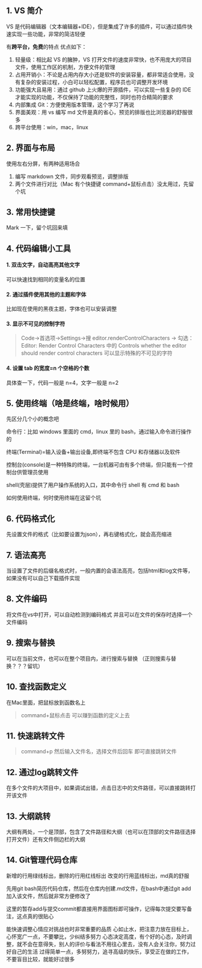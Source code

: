 ## 1. VS 简介

VS 是代码编辑器（文本编辑器+IDE），但是集成了许多的插件，可以通过插件快速实现一些功能，非常的简洁轻便

有**跨平台，免费**的特点
优点如下：

1. 轻量级：相比起 VS 的臃肿，VS 打开文件的速度非常快，也不用庞大的项目文件，使用工作区的机制，方便文件的管理
2. 占用开销小：不论是占用内存大小还是软件的安装容量，都非常适合使用，没有复杂的安装过程，小白可以轻松配置，程序员也可调整开发环境
3. 功能强大且易用：通过 github 上火爆的开源插件，可以实现一些复杂的 IDE 才能实现的功能，不仅保持了功能的完整性，同时也符合精简的要求
4. 内部集成 Git：方便使用版本管理，这个学习了再说
5. 界面美观：用 vs 编写 md 文件是真的省心，预览的排版也比浏览器的舒服很多
6. 跨平台使用：win，mac，linux

## 2. 界面与布局

使用左右分屏，有两种适用场合

1. 编写 markdown 文件，同步观看预览，调整排版
2. 两个文件进行对比（Mac 有个快捷键 command+鼠标点击）没太用过，先留个坑

## 3. 常用快捷键

Mark 一下，留个坑回来填

## 4. 代码编辑小工具

#### 1. 双击文字，自动高亮其他文字

可以快速找到相同的变量名的位置

#### 2. 通过插件使用其他的主题和字体

比如现在使用的黑夜主题，字体也可以安装调整

#### 3. 显示不可见的控制字符

> Code->首选项->Settings->搜 editor.renderControlCharacters ->
> 勾选：Editor: Render Control Characters 中的 Controls whether the editor should render control characters
> 可以显示特殊的不可见的字符

#### 4. 设置 tab 的宽度=n 个空格的个数

具体查一下，代码一般是 n=4，文字一般是 n=2

## 5. 使用终端（啥是终端，啥时候用）

先区分几个小的概念吧

命令行：比如 windows 里面的 cmd，linux 里的 bash，通过输入命令进行操作的

终端(Terminal)=输入设备+输出设备,即终端不包含 CPU 和存储器以及软件

控制台(console)是一种特殊的终端，一台机器可由有多个终端，但只能有一个控制台供管理员使用

shell(壳层)提供了用户操作系统的入口，其中命令行 shell 有 cmd 和 bash

如何使用终端，何时使用终端在这留个坑

## 6. 代码格式化
先设置文件的格式（比如要设置为json），再右键格式化，就会高亮缩进

## 7. 语法高亮
当设置了文件的后缀名格式时，一般内置的会语法高亮，包括html和log文件等，如果没有可以自己下载插件实现

## 8. 文件编码
将文件在vs中打开，可以自动检测到编码格式
并且可以在文件的保存时选择一个文件编码

## 9. 搜索与替换
可以在当前文件，也可以在整个项目内，进行搜索与替换
（正则搜索与替换？？？留坑）

## 10. 查找函数定义
在Mac里面，把鼠标放到函数名上
>command+鼠标点击
可以赚到函数的定义上去

## 11. 快速跳转文件
>command+p
然后输入文件名，选择文件后回车
即可直接跳转文件

## 12. 通过log跳转文件
在多个文件的大项目中，如果调试出错，点击日志中的文件路径，可以直接跳转打开该文件

## 13. 大纲跳转
大纲有两处，一个是顶部，包含了文件路径和大纲（也可以在顶部的文件路径选择打开文件）还有文件侧边栏的大纲

## 14. Git管理代码仓库
新增的行用绿线标出，删除的行用红线标出
改变的行用蓝线标出，md真的舒服

先用git bash简历代码仓库，然后在仓库内创建.md文件，在bash中通过git add加入该文件，然后就非常方便修改了

这里的暂存add与提交commit都直接用界面图标即可操作，记得每次提交要写备注，这点真的很贴心

















能快速调整心情应对挑战也时非常重要的品质
心如止水，把注意力放在目标上，心怀宽广一点，不要攀比，少纠结多努力
心态决定高度，有个好的心态，及时调整，就不会在意得失，别人的评价与看法不用往心里去，没有人会关注你，努力过好自己的生活
过得简单一点，多努努力，追寻高级的快乐，享受正在做的工作，不要盲目比较，就能好过很多